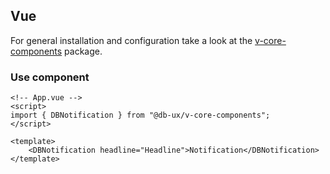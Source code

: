 ## Vue

For general installation and configuration take a look at the [v-core-components](https://www.npmjs.com/package/@db-ux/v-core-components) package.

### Use component

```vue App.vue
<!-- App.vue -->
<script>
import { DBNotification } from "@db-ux/v-core-components";
</script>

<template>
	<DBNotification headline="Headline">Notification</DBNotification>
</template>
```
